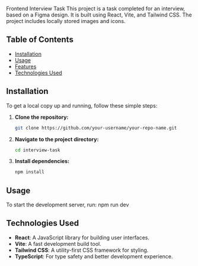 Frontend Interview Task
This project is a task completed for an interview, based on a Figma design. It is built using React, Vite, and Tailwind CSS. The project includes locally stored images and icons.

## Table of Contents

- [Installation](#installation)
- [Usage](#usage)
- [Features](#features)
- [Technologies Used](#technologies-used)

## Installation

To get a local copy up and running, follow these simple steps:

1. **Clone the repository:**

   ```bash
   git clone https://github.com/your-username/your-repo-name.git
   ```

2. **Navigate to the project directory:**

   ```bash
   cd interview-task
   ```

3. **Install dependencies:**

   ```bash
   npm install
   ```

## Usage

To start the development server, run:
npm run dev

## Technologies Used

- **React**: A JavaScript library for building user interfaces.
- **Vite**: A fast development build tool.
- **Tailwind CSS**: A utility-first CSS framework for styling.
- **TypeScript**: For type safety and better development experience.

